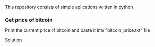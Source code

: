 This repository consists of simple aplications written in python

### Get price of bitcoin

Print the current price of bitcoin and paste it into "bitcoin_price.txt" file

[Solution](API_KRAKEN/get_bitcoin_price.py)